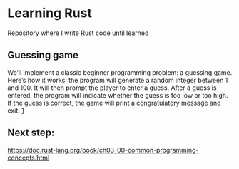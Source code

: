 # Learning Rust

Repository where I write Rust code until learned

## Guessing game

We’ll implement a classic beginner programming problem: a guessing game. Here’s how it works: the program will generate a random integer between 1 and 100. It will then prompt the player to enter a guess. After a guess is entered, the program will indicate whether the guess is too low or too high. If the guess is correct, the game will print a congratulatory message and exit. [1](https://doc.rust-lang.org/book/ch02-00-guessing-game-tutorial.html)


## Next step:
https://doc.rust-lang.org/book/ch03-00-common-programming-concepts.html
